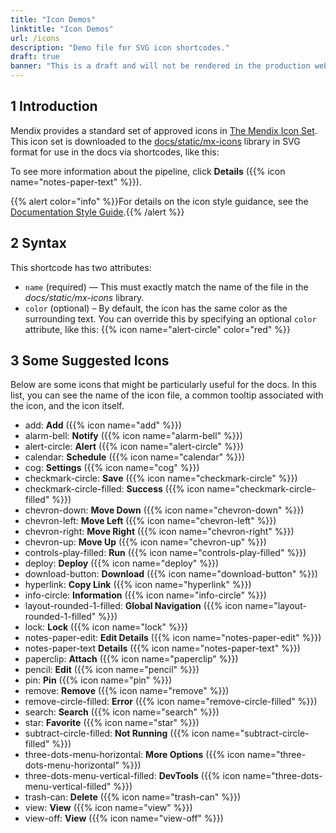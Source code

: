 ```yaml
---
title: "Icon Demos"
linktitle: "Icon Demos"
url: /icons
description: "Demo file for SVG icon shortcodes."
draft: true
banner: "This is a draft and will not be rendered in the production website. Use this page to test how icons will render. Linting has been disabled for this file."
---
```

<!-- markdownlint-disable-file -->

## 1 Introduction

Mendix provides a standard set of approved icons in [The Mendix Icon Set](https://mendix.atlassian.net/l/cp/U89wu3oL). This icon set is downloaded to the [docs/static/mx-icons](https://github.com/mendix/docs/tree/development/static/mx-icons) library in SVG format for use in the docs via shortcodes, like this:

To see more information about the pipeline, click **Details** ({{% icon name="notes-paper-text" %}}).

{{% alert color="info" %}}For details on the icon style guidance, see the [Documentation Style Guide](https://mendix.atlassian.net/wiki/spaces/RNDHB/pages/2510061889/Images+and+Icons#Icons).{{% /alert %}}

## 2 Syntax

This shortcode has two attributes:

* `name` (required) — This must exactly match the name of the file in the *docs/static/mx-icons* library.
* `color` (optional) – By default, the icon has the same color as the surrounding text. You can override this by specifying an optional `color` attribute, like this: {{% icon name="alert-circle" color="red" %}}

## 3 Some Suggested Icons

Below are some icons that might be particularly useful for the docs. In this list, you can see the name of the icon file, a common tooltip associated with the icon, and the icon itself.

* add: **Add** ({{% icon name="add" %}})
* alarm-bell: **Notify** ({{% icon name="alarm-bell" %}}) 
* alert-circle: **Alert** ({{% icon name="alert-circle" %}})
* calendar: **Schedule** ({{% icon name="calendar" %}})
* cog: **Settings** ({{% icon name="cog" %}})
* checkmark-circle: **Save** ({{% icon name="checkmark-circle" %}})
* checkmark-circle-filled: **Success** ({{% icon name="checkmark-circle-filled" %}})
* chevron-down: **Move Down** ({{% icon name="chevron-down" %}})
* chevron-left: **Move Left** ({{% icon name="chevron-left" %}})
* chevron-right: **Move Right** ({{% icon name="chevron-right" %}})
* chevron-up: **Move Up** ({{% icon name="chevron-up" %}})
* controls-play-filled: **Run** ({{% icon name="controls-play-filled" %}})
* deploy: **Deploy** ({{% icon name="deploy" %}})
* download-button: **Download** ({{% icon name="download-button" %}})
* hyperlink: **Copy Link** ({{% icon name="hyperlink" %}})
* info-circle: **Information** ({{% icon name="info-circle" %}})
* layout-rounded-1-filled: **Global Navigation** ({{% icon name="layout-rounded-1-filled" %}})
* lock: **Lock** ({{% icon name="lock" %}})
* notes-paper-edit: **Edit Details** ({{% icon name="notes-paper-edit" %}})
* notes-paper-text **Details** ({{% icon name="notes-paper-text" %}})
* paperclip: **Attach** ({{% icon name="paperclip" %}})
* pencil: **Edit** ({{% icon name="pencil" %}})
* pin: **Pin** ({{% icon name="pin" %}})
* remove: **Remove** ({{% icon name="remove" %}})
* remove-circle-filled: **Error** ({{% icon name="remove-circle-filled" %}})
* search: **Search** ({{% icon name="search" %}})
* star: **Favorite** ({{% icon name="star" %}})
* subtract-circle-filled: **Not Running** ({{% icon name="subtract-circle-filled"  %}})
* three-dots-menu-horizontal: **More Options** ({{% icon name="three-dots-menu-horizontal" %}})
* three-dots-menu-vertical-filled: **DevTools** ({{% icon name="three-dots-menu-vertical-filled" %}})
* trash-can: **Delete** ({{% icon name="trash-can" %}})
* view: **View** ({{% icon name="view" %}})
* view-off: **View** ({{% icon name="view-off" %}})